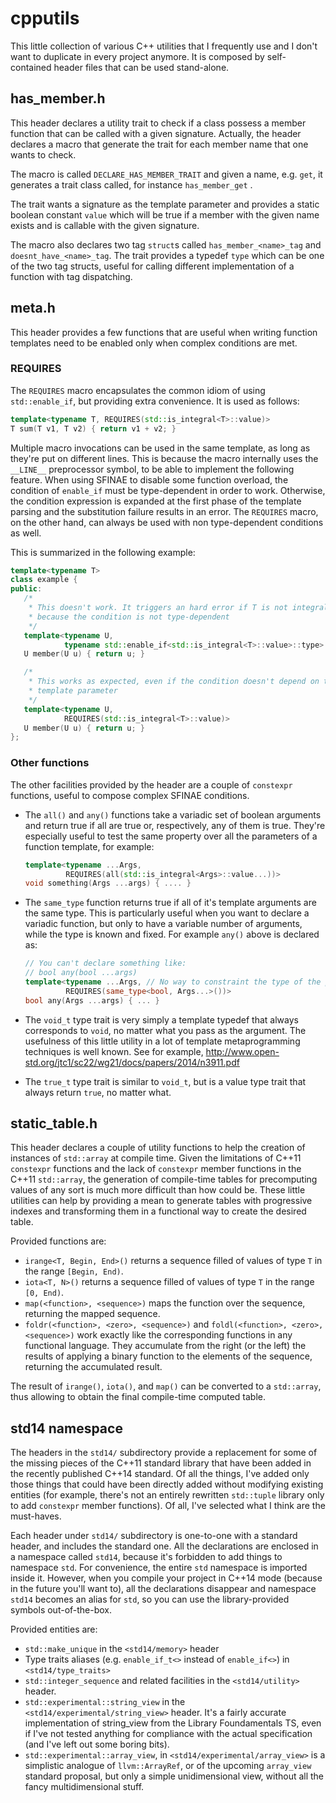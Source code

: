 cpputils
========

This little collection of various C++ utilities that I frequently use and I 
don't want to duplicate in every project anymore. It is composed by 
self-contained header files that can be used stand-alone.

## has_member.h
This header declares a utility trait to check if a class possess a member 
function that can be called with a given signature. Actually, the header 
declares a macro that generate the trait for each member name that one wants 
to check.

The macro is called ```DECLARE_HAS_MEMBER_TRAIT``` and given a name, 
e.g. ```get```, it generates a trait class called, for instance 
 ```has_member_get``` . 

The trait wants a signature as the template parameter and provides a static 
boolean constant ```value``` which will be true if a member with the given 
name exists and is callable with the given signature.

The macro also declares two tag ```struct```s called 
 ```has_member_<name>_tag``` and ```doesnt_have_<name>_tag```.
The trait provides a typedef ```type``` which can be one of the two tag 
structs, useful for calling different implementation of a function with tag 
dispatching.

## meta.h

This header provides a few functions that are useful when writing function 
templates need to be enabled only when complex conditions are met.

### REQUIRES

The ```REQUIRES``` macro encapsulates the common idiom of using 
 ```std::enable_if```, but providing extra convenience. 
It is used as follows:
```cpp
template<typename T, REQUIRES(std::is_integral<T>::value)>
T sum(T v1, T v2) { return v1 + v2; }
```

Multiple macro invocations can be used in the same template, as long as they're
put on different lines. This is because the macro internally uses the 
 ```__LINE__``` preprocessor symbol, to be able to implement the following
feature. When using SFINAE to disable some function overload, the condition of 
 ```enable_if``` must be type-dependent in order to work. Otherwise, the 
condition expression is expanded at the first phase of the template parsing and
the substitution failure results in an error. The ```REQUIRES``` macro, on the
other hand, can always be used with non type-dependent conditions as well.

This is summarized in the following example:
```cpp
template<typename T>
class example {
public:
   /*
    * This doesn't work. It triggers an hard error if T is not integral,
    * because the condition is not type-dependent
    */
   template<typename U, 
            typename std::enable_if<std::is_integral<T>::value>::type>
   U member(U u) { return u; }

   /*
    * This works as expected, even if the condition doesn't depend on the
    * template parameter
    */
   template<typename U, 
            REQUIRES(std::is_integral<T>::value)>
   U member(U u) { return u; }   
};
```

### Other functions

The other facilities provided by the header are a couple of ```constexpr```
functions, useful to compose complex SFINAE conditions.

* The ```all()``` and ```any()``` functions take a variadic set of boolean
  arguments and return true if all are true or, respectively, any of them is 
  true. They're especially useful to test the same property over all the
  parameters of a function template, for example:
  ```cpp
  template<typename ...Args,
           REQUIRES(all(std::is_integral<Args>::value...))>
  void something(Args ...args) { .... }
  ```

* The ```same_type``` function returns true if all of it's template
  arguments are the same type. This is particularly useful when you want to
  declare a variadic function, but only to have a variable number of arguments,
  while the type is known and fixed. For example ```any()``` above is declared
  as:
  ```cpp
  // You can't declare something like:
  // bool any(bool ...args)
  template<typename ...Args, // No way to constraint the type of the pack
           REQUIRES(same_type<bool, Args...>())>
  bool any(Args ...args) { ... }
  ```

* The ```void_t``` type trait is very simply a template typedef that always 
  corresponds to ```void```, no matter what you pass as the argument. The
  usefulness of this little utility in a lot of template metaprogramming
  techniques is well known. See for example, 
  http://www.open-std.org/jtc1/sc22/wg21/docs/papers/2014/n3911.pdf

* The ```true_t``` type trait is similar to ```void_t```, but is a value
  type trait that always return ```true```, no matter what.

## static_table.h

This header declares a couple of utility functions to help the creation of 
instances of ```std::array``` at compile time. Given the limitations of C++11 
 ```constexpr``` functions and the lack of ```constexpr``` member functions in 
the C++11 ```std::array```, the generation of compile-time tables for 
precomputing values of any sort is much more difficult than how could be. 
These little utilities can help by providing a mean to generate tables with 
progressive indexes and transforming them in a functional way to create the 
desired table.

Provided functions are:
- ```irange<T, Begin, End>()``` returns a sequence filled of values of type 
  ```T``` in the range ```[Begin, End)```.
- ```iota<T, N>()``` returns a sequence filled of values of type ```T``` in 
  the range ```[0, End)```.
- ```map(<function>, <sequence>)``` maps the function over the sequence, 
  returning the mapped sequence.
- ```foldr(<function>, <zero>, <sequence>)``` and 
  ```foldl(<function>, <zero>, <sequence>)``` work exactly like the 
  corresponding functions in any functional language. They accumulate from the 
  right (or the left) the results of applying a binary function to the 
  elements of the sequence, returning the accumulated result.

The result of ```irange()```, ```iota()```, and ```map()``` can be converted 
to a ```std::array```, thus allowing to obtain the final compile-time computed 
table.

## std14 namespace

The headers in the ```std14/``` subdirectory provide a replacement for some of 
the missing pieces of the C++11 standard library that have been added in the 
recently published C++14 standard. Of all the things, I've added only those 
things that could have been directly added without modifying existing entities
(for example, there's not an entirely rewritten ```std::tuple``` library only
to add ```constexpr``` member functions). Of all, I've selected what I think 
are the must-haves.

Each header under ```std14/``` subdirectory is one-to-one with a standard 
header, and includes the standard one. All the declarations are enclosed in a 
namespace called ```std14```, because it's forbidden to add things to 
namespace ```std```. For convenience, the entire ```std``` namespace is 
imported inside it. However, when you compile your project in C++14 mode 
(because in the future you'll want to), all the declarations disappear and 
namespace ```std14``` becomes an alias for ```std```, so you can use the 
library-provided symbols out-of-the-box.

Provided entities are:
- ```std::make_unique``` in the ```<std14/memory>``` header
- Type traits aliases (e.g. ```enable_if_t<>``` instead of ```enable_if<>```)
  in ```<std14/type_traits>```
- ```std::integer_sequence``` and related facilities in the ```<std14/utility>```
  header.
- ```std::experimental::string_view``` in the ```<std14/experimental/string_view>```
  header.
  It's a fairly accurate implementation of string_view from the Library
  Foundamentals TS, even if I've not tested anything for compliance with the
  actual specification (and I've left out some boring bits). 
- ```std::experimental::array_view```, in ```<std14/experimental/array_view>```
  is a simplistic analogue of ```llvm::ArrayRef```, or of the upcoming
  ```array_view``` standard proposal, but only a simple unidimensional view,
  without all the fancy multidimensional stuff.
